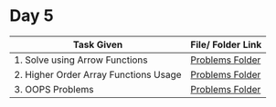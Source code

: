 
# Day 5
| Task Given | File/ Folder Link |
| ------------- | ------------- |
| 1. Solve using Arrow Functions  | [Problems Folder](https://github.com/Vsanku01/JavaScript-Foundation/tree/master/Day5-09-09/Arrow%20Functions)  |
| 2. Higher Order Array Functions Usage   | [Problems Folder](https://github.com/Vsanku01/JavaScript-Foundation/tree/master/Day5-09-09/Array%20Functions)  |
| 3. OOPS Problems | [Problems Folder](https://github.com/Vsanku01/JavaScript-Foundation/tree/master/Day5-09-09/OOPS)|
